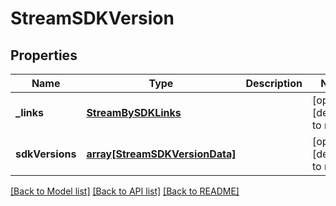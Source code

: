 # StreamSDKVersion

## Properties
Name | Type | Description | Notes
------------ | ------------- | ------------- | -------------
**_links** | [**StreamBySDKLinks**](StreamBySDKLinks.md) |  | [optional] [default to null]
**sdkVersions** | [**array[StreamSDKVersionData]**](StreamSDKVersionData.md) |  | [optional] [default to null]

[[Back to Model list]](../README.md#documentation-for-models) [[Back to API list]](../README.md#documentation-for-api-endpoints) [[Back to README]](../README.md)



